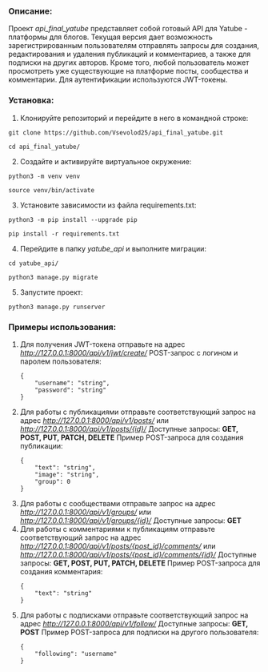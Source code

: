 ### Описание:

Проект *api_final_yatube* представляет собой готовый API для Yatube - платформы для блогов.
Текущая версия дает возможность зарегистрированным пользователям отправлять запросы для создания, редактирования и удаления публикаций и комментариев, а также для подписки на других авторов. Кроме того, любой пользователь может просмотреть уже существующие на платформе посты, сообщества и комментарии.
Для аутентификации используются JWT-токены.

### Установка:

1. Клонируйте репозиторий и перейдите в него в командной строке:

```
git clone https://github.com/Vsevolod25/api_final_yatube.git
```

```
cd api_final_yatube/
```

2. Cоздайте и активируйте виртуальное окружение:

```
python3 -m venv venv
```

```
source venv/bin/activate
```

3. Установите зависимости из файла requirements.txt:

```
python3 -m pip install --upgrade pip
```

```
pip install -r requirements.txt
```

4. Перейдите в папку *yatube_api* и выполните миграции:

```
cd yatube_api/
```

```
python3 manage.py migrate
```

5. Запустите проект:

```
python3 manage.py runserver
```

### Примеры использования:

1. Для получения JWT-токена отправьте на адрес *http://127.0.0.1:8000/api/v1/jwt/create/* POST-запрос с логином и паролем пользователя:
   ```
   {
       "username": "string",
       "password": "string"
   }
   ```
2. Для работы с публикациями отправьте соответствующий запрос на адрес *http://127.0.0.1:8000/api/v1/posts/* или *http://127.0.0.1:8000/api/v1/posts/{id}/*
   Доступные запросы: **GET, POST, PUT, PATCH, DELETE**
   Пример POST-запроса для создания публикации:
   ```
   {
       "text": "string",
       "image": "string",
       "group": 0
   }
   ```
3. Для работы с сообществами отправьте запрос на адрес *http://127.0.0.1:8000/api/v1/groups/* или *http://127.0.0.1:8000/api/v1/groups/{id}/*
   Доступные запросы: **GET**
4. Для работы с комментариями к публикациям отправьте соответствующий запрос на адрес *http://127.0.0.1:8000/api/v1/posts/{post_id}/comments/* или *http://127.0.0.1:8000/api/v1/posts/{post_id}/comments/{id}/*
   Доступные запросы: **GET, POST, PUT, PATCH, DELETE**
   Пример POST-запроса для создания комментария:
   ```
   {
       "text": "string"
   }
   ```
5. Для работы с подписками отправьте соответствующий запрос на адрес *http://127.0.0.1:8000/api/v1/follow/*
   Доступные запросы: **GET, POST**
   Пример POST-запроса для подписки на другого пользователя:
   ```
   {
       "following": "username"
   }
   ```
